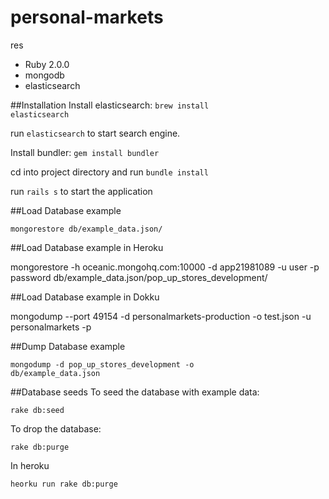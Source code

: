 personal-markets
================

res

- Ruby 2.0.0
- mongodb
- elasticsearch

##Installation
Install elasticsearch: <code>brew install elasticsearch </code>

run <code>elasticsearch</code> to start search engine.

Install bundler: <code>gem install bundler</code>

cd into project directory and run <code>bundle install</code>

run <code>rails s</code> to start the application

##Load Database example

<code>mongorestore db/example_data.json/</code>

##Load Database example in Heroku

mongorestore -h oceanic.mongohq.com:10000 -d app21981089  -u user -p password db/example_data.json/pop_up_stores_development/

##Load Database example in Dokku

mongodump --port 49154 -d personalmarkets-production -o test.json -u personalmarkets -p

##Dump Database example

<code>mongodump -d pop_up_stores_development -o db/example_data.json</code>

##Database seeds
To seed the database with example data:

<code>rake db:seed</code>

To drop the database:

<code>rake db:purge</code>

In heroku

<code>heorku run rake db:purge</code>
